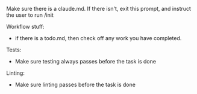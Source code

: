 Make sure there is a claude.md. If there isn't, exit this prompt, and instruct the user to run /init

Workflow stuff:

- if there is a todo.md, then check off any work you have completed.

Tests:

- Make sure testing always passes before the task is done

Linting:

- Make sure linting passes before the task is done
